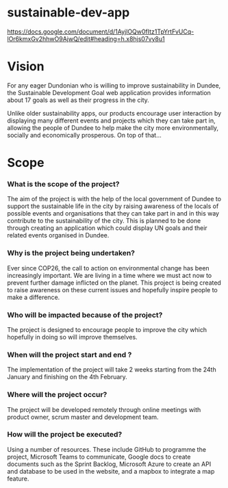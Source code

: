 # sustainable-dev-app
https://docs.google.com/document/d/1AyjlOQw0fItz1TpYrtFvUCq-lOr6kmxGv2hhwO9AjwQ/edit#heading=h.x8hjs07vy8u1
# Vision 
For any eager Dundonian who is willing to improve sustainability in Dundee, the Sustainable Development Goal web application provides information about 17 goals as well as their progress in the city.

Unlike older sustainability apps, our products encourage user interaction by displaying many different events and projects which they can take part in, allowing the people of Dundee to help make the city more environmentally, socially and economically prosperous. On top of that…
# Scope
### What is the scope of the project? 
The aim of the project is with the help of the local government of Dundee to support the sustainable life in the city by raising awareness of the locals of possible events and organisations that they can take part in and in this way contribute to the sustainability of the city. This is planned to be done through creating an application which could display UN goals and their related events organised in Dundee.
### Why is the project being undertaken? 
Ever since COP26, the call to action on environmental change has been increasingly important. We are living in a time where we must act now to prevent further damage inflicted on the planet. This project is being created to raise awareness on these current issues and hopefully inspire people to make a difference.
### Who will be impacted because of the project? 
The project is designed to encourage people to improve the city which hopefully in doing so will improve themselves.
### When will the project start and end ?
The implementation of the project will take 2 weeks starting from the 24th January and finishing on the 4th February.
### Where will the project occur? 
The project will be developed remotely through online meetings with product owner, scrum master and development team.
### How will the project be executed?
Using a number of resources. These include GitHub to programme the project, Microsoft Teams to communicate, Google docs to create documents such as the Sprint Backlog, Microsoft Azure to create an API and database to be used in the website, and a mapbox to integrate a map feature. 


